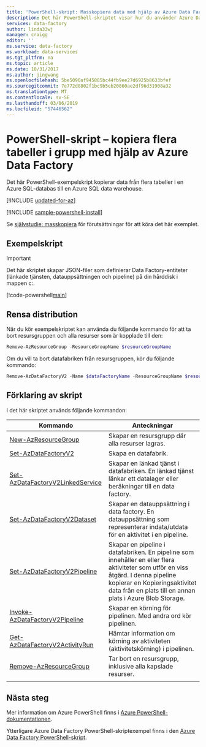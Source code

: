 ```yaml
---
title: 'PowerShell-skript: Masskopiera data med hjälp av Azure Data Factory | Microsoft Docs'
description: Det här PowerShell-skriptet visar hur du använder Azure Data Factory för att kopiera data från ett källdatalager till ett måldatalager gruppvis.
services: data-factory
author: linda33wj
manager: craigg
editor: ''
ms.service: data-factory
ms.workload: data-services
ms.tgt_pltfrm: na
ms.topic: article
ms.date: 10/31/2017
ms.author: jingwang
ms.openlocfilehash: 5be5090af945885bc44fb9ee27d6925b8633bfef
ms.sourcegitcommit: 7e772d8802f1bc9b5eb20860ae2df96d31908a32
ms.translationtype: MT
ms.contentlocale: sv-SE
ms.lasthandoff: 03/06/2019
ms.locfileid: "57446562"
---
```

# <a name="powershell-script---copy-multiple-tables-in-bulk-by-using-azure-data-factory"></a>PowerShell-skript – kopiera flera tabeller i grupp med hjälp av Azure Data Factory

Det här PowerShell-exempelskript kopierar data från flera tabeller i en Azure SQL-databas till en Azure SQL data warehouse.

[!INCLUDE [updated-for-az](../../../includes/updated-for-az.md)]

[!INCLUDE [sample-powershell-install](../../../includes/sample-powershell-install-no-ssh-az.md)]

Se [självstudie: masskopiera](../tutorial-bulk-copy.md#prerequisites) för förutsättningar för att köra det här exemplet.

## <a name="sample-script"></a>Exempelskript

> [!IMPORTANT]
> Det här skriptet skapar JSON-filer som definierar Data Factory-entiteter (länkade tjänsten, datauppsättningen och pipeline) på din hårddisk i mappen c:\.

[!code-powershell[main](../../../powershell_scripts/data-factory/bulk-copy-from-sql-databse-to-sql-data-warehouse/bulk-copy-from-sql-database-to-sql-data-warehouse.ps1 "Bulk copy from Azure SQL Database => Azure SQL Data Warehouse")]

## <a name="clean-up-deployment"></a>Rensa distribution

När du kör exempelskriptet kan använda du följande kommando för att ta bort resursgruppen och alla resurser som är kopplade till den:

```powershell
Remove-AzResourceGroup -ResourceGroupName $resourceGroupName
```
Om du vill ta bort datafabriken från resursgruppen, kör du följande kommando: 

```powershell
Remove-AzDataFactoryV2 -Name $dataFactoryName -ResourceGroupName $resourceGroupName
```

## <a name="script-explanation"></a>Förklaring av skript

I det här skriptet används följande kommandon: 

| Kommando | Anteckningar |
|---|---|
| [New-AzResourceGroup](/powershell/module/az.resources/new-azresourcegroup) | Skapar en resursgrupp där alla resurser lagras. |
| [Set-AzDataFactoryV2](/powershell/module/azurerm.datafactoryv2/set-Azdatafactoryv2) | Skapa en datafabrik. |
| [Set-AzDataFactoryV2LinkedService](/powershell/module/azurerm.datafactoryv2/Set-Azdatafactoryv2linkedservice) | Skapar en länkad tjänst i datafabriken. En länkad tjänst länkar ett datalager eller beräkningar till en data factory. |
| [Set-AzDataFactoryV2Dataset](/powershell/module/azurerm.datafactoryv2/Set-Azdatafactoryv2dataset) | Skapar en datauppsättning i data factory. En datauppsättning som representerar indata/utdata för en aktivitet i en pipeline. | 
| [Set-AzDataFactoryV2Pipeline](/powershell/module/azurerm.datafactoryv2/Set-Azdatafactoryv2pipeline) | Skapar en pipeline i datafabriken. En pipeline som innehåller en eller flera aktiviteter som utför en viss åtgärd. I denna pipeline kopierar en Kopieringsaktivitet data från en plats till en annan plats i Azure Blob Storage. |
| [Invoke-AzDataFactoryV2Pipeline](/powershell/module/azurerm.datafactoryv2/Invoke-Azdatafactoryv2pipeline) | Skapar en körning för pipelinen. Med andra ord kör pipelinen. |
| [Get-AzDataFactoryV2ActivityRun](/powershell/module/azurerm.datafactoryv2/get-Azdatafactoryv2activityrun) | Hämtar information om körning av aktiviteten (aktivitetskörning) i pipelinen. 
| [Remove-AzResourceGroup](/powershell/module/az.resources/remove-azresourcegroup) | Tar bort en resursgrupp, inklusive alla kapslade resurser. |
|||

## <a name="next-steps"></a>Nästa steg

Mer information om Azure PowerShell finns i [Azure PowerShell-dokumentationen](https://docs.microsoft.com/powershell/).

Ytterligare Azure Data Factory PowerShell-skriptexempel finns i den [Azure Data Factory PowerShell-skript](../samples-powershell.md).
